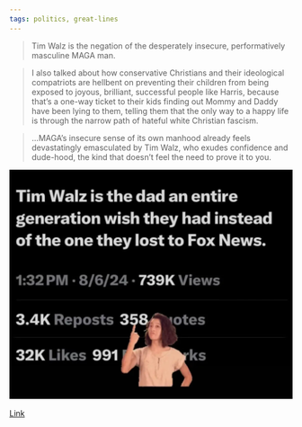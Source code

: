 ```yaml
---
tags: politics, great-lines
---
```


> Tim Walz is the negation of the desperately insecure, performatively masculine MAGA man.

> I also talked about how conservative Christians and their ideological compatriots are hellbent on preventing their children from being exposed to joyous, brilliant, successful people like Harris, because that’s a one-way ticket to their kids finding out Mommy and Daddy have been lying to them, telling them that the only way to a happy life is through the narrow path of hateful white Christian fascism.

> ...MAGA’s insecure sense of its own manhood already feels devastatingly emasculated by Tim Walz, who exudes confidence and dude-hood, the kind that doesn’t feel the need to prove it to you.

> 

![walz](https://raw.githubusercontent.com/muneer78/muneer78.github.io/master/images/walz.png)

[Link](https://evanhurst.substack.com/p/tim-walz-is-the-man-whiny-maga-guys?publication_id=1148094&r=mtg9r)
